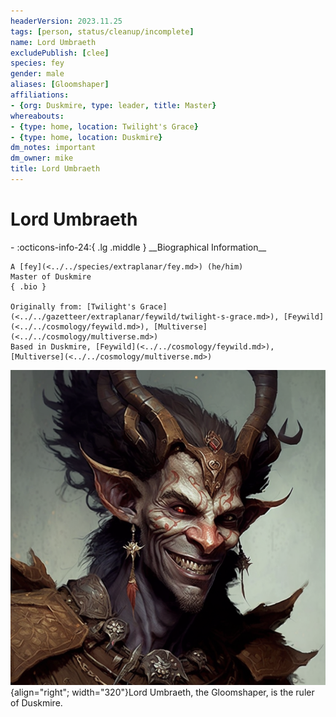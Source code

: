 ```yaml
---
headerVersion: 2023.11.25
tags: [person, status/cleanup/incomplete]
name: Lord Umbraeth
excludePublish: [clee]
species: fey
gender: male
aliases: [Gloomshaper]
affiliations:
- {org: Duskmire, type: leader, title: Master}
whereabouts:
- {type: home, location: Twilight's Grace}
- {type: home, location: Duskmire}
dm_notes: important
dm_owner: mike
title: Lord Umbraeth
---
```

# Lord Umbraeth
<div class="grid cards ext-narrow-margin ext-one-column" markdown>
- :octicons-info-24:{ .lg .middle } __Biographical Information__

    A [fey](<../../species/extraplanar/fey.md>) (he/him)  
    Master of Duskmire  
    { .bio }

    Originally from: [Twilight's Grace](<../../gazetteer/extraplanar/feywild/twilight-s-grace.md>), [Feywild](<../../cosmology/feywild.md>), [Multiverse](<../../cosmology/multiverse.md>)
    Based in Duskmire, [Feywild](<../../cosmology/feywild.md>), [Multiverse](<../../cosmology/multiverse.md>)
</div>


![Lord Umbraeth Potrait](../../assets/lord-umbraeth-potrait.png){align="right"; width="320"}Lord Umbraeth, the Gloomshaper, is the ruler of Duskmire. 